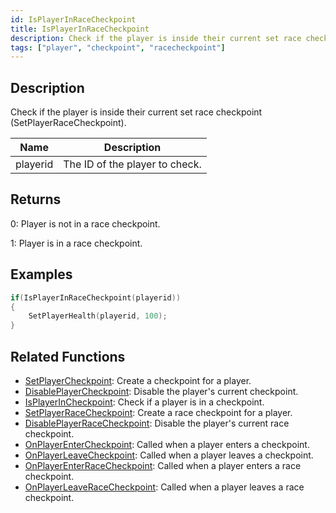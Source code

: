 ```yaml
---
id: IsPlayerInRaceCheckpoint
title: IsPlayerInRaceCheckpoint
description: Check if the player is inside their current set race checkpoint (SetPlayerRaceCheckpoint).
tags: ["player", "checkpoint", "racecheckpoint"]
---
```


## Description

Check if the player is inside their current set race checkpoint (SetPlayerRaceCheckpoint).

| Name     | Description                    |
| -------- | ------------------------------ |
| playerid | The ID of the player to check. |

## Returns

0: Player is not in a race checkpoint.

1: Player is in a race checkpoint.

## Examples

```c
if(IsPlayerInRaceCheckpoint(playerid))
{
    SetPlayerHealth(playerid, 100);
}
```

## Related Functions

- [SetPlayerCheckpoint](../../scripting/functions/SetPlayerCheckpoint.md): Create a checkpoint for a player.
- [DisablePlayerCheckpoint](../../scripting/functions/DisablePlayerCheckpoint.md): Disable the player's current checkpoint.
- [IsPlayerInCheckpoint](../../scripting/functions/IsPlayerInCheckpoint.md): Check if a player is in a checkpoint.
- [SetPlayerRaceCheckpoint](../../scripting/functions/SetPlayerRaceCheckpoint.md): Create a race checkpoint for a player.
- [DisablePlayerRaceCheckpoint](../../scripting/functions/DisablePlayerRaceCheckpoint.md): Disable the player's current race checkpoint.
- [OnPlayerEnterCheckpoint](../../scripting/callbacks/OnPlayerEnterCheckpoint.md): Called when a player enters a checkpoint.
- [OnPlayerLeaveCheckpoint](../../scripting/callbacks/OnPlayerLeaveCheckpoint.md): Called when a player leaves a checkpoint.
- [OnPlayerEnterRaceCheckpoint](../../scripting/callbacks/OnPlayerEnterRaceCheckpoint.md): Called when a player enters a race checkpoint.
- [OnPlayerLeaveRaceCheckpoint](../../scripting/callbacks/OnPlayerLeaveRaceCheckpoint.md): Called when a player leaves a race checkpoint.
